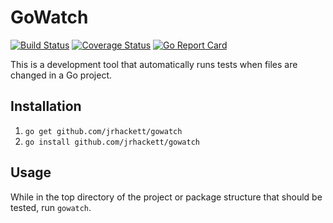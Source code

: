# GoWatch

[![Build Status](https://travis-ci.org/jrhackett/gowatch.svg?branch=master&service=github)](https://travis-ci.org/jrhackett/gowatch)
[![Coverage Status](https://coveralls.io/repos/github/jrhackett/gowatch/badge.svg?branch=master&service=github)](https://coveralls.io/github/jrhackett/gowatch?branch=master)
[![Go Report Card](https://goreportcard.com/badge/github.com/jrhackett/gowatch)](https://goreportcard.com/report/github.com/jrhackett/gowatch)

This is a development tool that automatically runs tests when files are changed in a Go project.

## Installation

1. `go get github.com/jrhackett/gowatch`
2. `go install github.com/jrhackett/gowatch` 

## Usage

While in the top directory of the project or package structure that should be tested, run `gowatch`.
